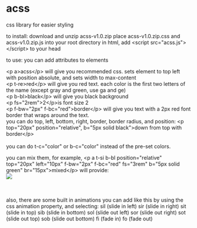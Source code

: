 # acss
css library for easier styling

to install:
download and unzip acss-v1.0.zip
place acss-v1.0.zip.css and acss-v1.0.zip.js into your root directory
in html, add &lt;script src="acss.js">&lt;/script> to your head


to use:
you can add attributes to elements

&lt;p a>acss&lt;/p> will give you recommended css. sets element to top left with position absolute, and sets width to max-content<br>
&lt;p t-re>red&lt;/p> will give you red text. each color is the first two letters of the name (except gray and green, use ga and ge)<br>
&lt;p b-bl>black&lt;/p> will give you black background<br>
&lt;p fs="2rem">2&lt;/p>is font size 2<br>
&lt;p f-bw="2px" f-bc="red">border&lt;/p> will give you text with a 2px red font border that wraps around the text.<br>
you can do top, left, bottom, right, border, border radius, and position: &lt;p top="20px" position="relative", b="5px solid black">down from top with border&lt;/p><br>
<br>
you can do t-c="color" or b-c="color" instead of the pre-set colors.

you can mix them, for example,
&lt;p a t-si b-bl position="relative" top="20px" left="10px" f-bw="2px" f-bc="red" fs="3rem" b="5px solid green" br="15px">mixed&lt;/p> will provide:<br>
<img src="https://i.imgur.com/Tv9sTIe.png">

<br><br>
also, there are some built in animations you can add like this by using the css animation property, and selecting:
sil (slide in left)
sir (slide in right)
sit (slide in top)
sib (slide in bottom)
sol (slide out left)
sor (slide out right)
sot (slide out top)
sob (slide out bottom)
fi (fade in)
fo (fade out)
